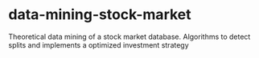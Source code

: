 # data-mining-stock-market
Theoretical data mining of a stock market database. Algorithms to detect splits and implements a optimized investment strategy
